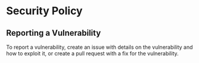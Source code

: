 # Security Policy

## Reporting a Vulnerability

To report a vulnerability, create an issue with details on the vulnerability and how to exploit it, or create a pull request with a fix for the vulnerability.
